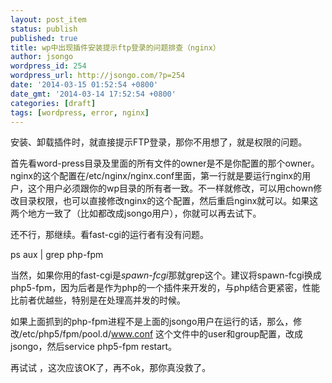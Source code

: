 ```yaml
---
layout: post_item
status: publish
published: true
title: wp中出现插件安装提示ftp登录的问题排查（nginx）
author: jsongo
wordpress_id: 254
wordpress_url: http://jsongo.com/?p=254
date: '2014-03-15 01:52:54 +0800'
date_gmt: '2014-03-14 17:52:54 +0800'
categories: [draft]
tags: [wordpress, error, nginx]
---
```

安装、卸载插件时，就直接提示FTP登录，那你不用想了，就是权限的问题。

首先看word-press目录及里面的所有文件的owner是不是你配置的那个owner。nginx的这个配置在/etc/nginx/nginx.conf里面，第一行就是要运行nginx的用户，这个用户必须跟你的wp目录的所有者一致。不一样就修改，可以用chown修改目录权限，也可以直接修改nginx的这个配置，然后重启nginx就可以。如果这两个地方一致了（比如都改成jsongo用户），你就可以再去试下。


还不行，那继续。看fast-cgi的运行者有没有问题。

ps aux \| grep php-fpm

当然，如果你用的fast-cgi是*spawn-fcgi*那就grep这个。建议将spawn-fcgi换成php5-fpm，因为后者是作为php的一个插件来开发的，与php结合更紧密，性能比前者优越些，特别是在处理高并发的时候。

如果上面抓到的php-fpm进程不是上面的jsongo用户在运行的话，那么，修改/etc/php5/fpm/pool.d/www.conf 这个文件中的user和group配置，改成jsongo，然后service php5-fpm restart。

再试试 ，这次应该OK了，再不ok，那你真没救了。

